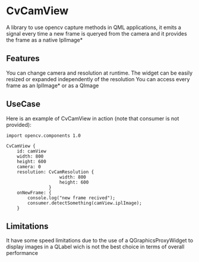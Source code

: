 CvCamView
============

A library to use opencv capture methods in QML applications, it emits a signal
every time a new frame is queryed from the camera and it provides the frame
as a native IplImage*

Features
--------
You can change camera and resolution at runtime. The widget can be easily resized
or expanded independently of the resolution
You can access every frame as an IplImage* or as a QImage

UseCase
------
Here is an example of CvCamView in action (note that consumer is not provided):

    import opencv.components 1.0

    CvCamView {
        id: camView
        width: 800
        height: 600
        camera: 0
        resolution: CvCamResolution {
                        width: 800
                        height: 600
                    }
        onNewFrame: {
            console.log("new frame recived");
            consumer.detectSomething(camView.iplImage);
        }

Limitations
------------
It have some speed limitations due to the use of a QGraphicsProxyWidget to display images 
in a QLabel wich is not the best choice in terms of overall performance
